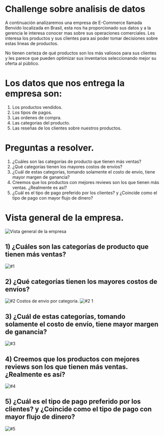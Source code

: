 # Challenge sobre analisis de datos
A continuación analizaremos una empresa de E-Commerce llamada Benvido localizada en Brasil, esta nos ha proporcionado sus datos y 
a la gerencia le interesa conocer mas sobre sus operaciones comerciales. Les interesa los productos y sus clientes para asi poder
tomar decisiones sobre estas lineas de productos.


No tienen certeza de qué productos son los más valiosos para sus clientes y les parece que pueden optimizar sus inventarios seleccionando mejor su oferta al público. 
# Los datos que nos entrega la empresa son:
1. Los productos vendidos.
2. Los tipos de pagos.
3. Las ordenes de compra.
4. Las categorias del producto.
5. Las reseñas de los clientes sobre nuestros productos.

# Preguntas a resolver.
1) ¿Cuáles son las categorías de producto que tienen más ventas?
2) ¿Qué categorías tienen los mayores costos de envíos?
3) ¿Cuál de estas categorías, tomando solamente el costo de envío, tiene mayor margen de ganancia?
4) Creemos que los productos con mejores reviews son los que tienen más ventas. ¿Realmente es así?
5) ¿Cuál es el tipo de pago preferido por los clientes? y ¿Coincide como el tipo de pago con mayor flujo de dinero?

# Vista general de la empresa.
![Vista general de la empresa](https://github.com/arielLgonzalez/Proyecto-1/assets/102005610/2bc5f360-b167-4359-aef8-8d0b643c0d30)


## 1) ¿Cuáles son las categorías de producto que tienen más ventas?
![#1](https://github.com/arielLgonzalez/Proyecto-1/assets/102005610/65b05eab-2751-4c78-b193-5044d80cdf80)
## 2) ¿Qué categorías tienen los mayores costos de envíos?
![#2](https://github.com/arielLgonzalez/Proyecto-1/assets/102005610/45abf498-4f26-4ba6-8906-97bc28aa5b6b)
Costos de envio por categoria.
![#2 1](https://github.com/arielLgonzalez/Proyecto-1/assets/102005610/92ae9b40-de74-4e0f-aae2-655f5d870928)
## 3) ¿Cuál de estas categorías, tomando solamente el costo de envío, tiene mayor margen de ganancia?
![#3](https://github.com/arielLgonzalez/Proyecto-1/assets/102005610/9fee74a8-7e91-4dc9-93f0-d548b8a5a6cb)
## 4) Creemos que los productos con mejores reviews son los que tienen más ventas. ¿Realmente es así?
![#4](https://github.com/arielLgonzalez/Proyecto-1/assets/102005610/80682520-32c5-4885-8ec7-55ec07a8b2bc)
## 5) ¿Cuál es el tipo de pago preferido por los clientes? y ¿Coincide como el tipo de pago con mayor flujo de dinero?
![#5](https://github.com/arielLgonzalez/Proyecto-1/assets/102005610/27d01e6b-fa1b-4242-b8c5-ce2dea338991)


